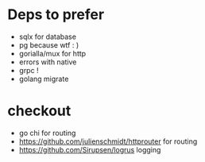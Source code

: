 # Deps to prefer
- sqlx for database
- pg because wtf : )
- gorialla/mux for http
- errors with native
- grpc !
- golang migrate

# checkout
- go chi for routing
- https://github.com/julienschmidt/httprouter for routing
- https://github.com/Sirupsen/logrus logging